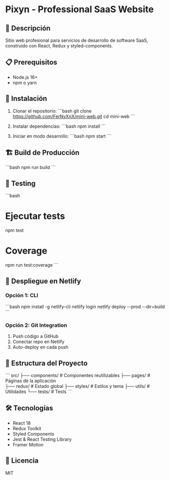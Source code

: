 # Pixyn - Professional SaaS Website

## 🚀 Descripción
Sitio web profesional para servicios de desarrollo de software SaaS, construido con React, Redux y styled-components.

## 📋 Prerequisitos
- Node.js 16+ 
- npm o yarn

## 🔧 Instalación

1. Clonar el repositorio:
\`\`\`bash
git clone https://github.com/FerNyXnX/mini-web.git
cd mini-web
\`\`\`

2. Instalar dependencias:
\`\`\`bash
npm install
\`\`\`

3. Iniciar en modo desarrollo:
\`\`\`bash
npm start
\`\`\`

## 🏗️ Build de Producción

\`\`\`bash
npm run build
\`\`\`

## 🧪 Testing

\`\`\`bash
# Ejecutar tests
npm test

# Coverage
npm run test:coverage
\`\`\`

## 🚀 Despliegue en Netlify

### Opción 1: CLI
\`\`\`bash
npm install -g netlify-cli
netlify login
netlify deploy --prod --dir=build
\`\`\`

### Opción 2: Git Integration
1. Push código a GitHub
2. Conectar repo en Netlify
3. Auto-deploy en cada push

## 📁 Estructura del Proyecto
\`\`\`
src/
├── components/     # Componentes reutilizables
├── pages/         # Páginas de la aplicación  
├── redux/         # Estado global
├── styles/        # Estilos y tema
├── utils/         # Utilidades
└── tests/         # Tests
\`\`\`

## 🛠️ Tecnologías
- React 18
- Redux Toolkit
- Styled Components
- Jest & React Testing Library
- Framer Motion

## 📄 Licencia
MIT
